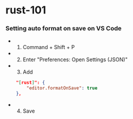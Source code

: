 # rust-101

### Setting auto format on save on VS Code

- 1. Command + Shift + P
- 2. Enter "Preferences: Open Settings (JSON)"
- 3. Add
```json
    "[rust]": {
        "editor.formatOnSave": true
    },
```
- 4. Save